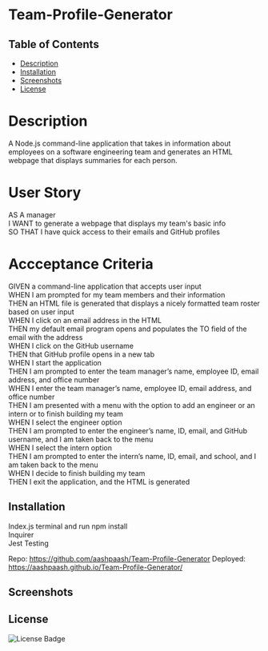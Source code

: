 # Team-Profile-Generator

## Table of Contents
- [Description](#Description)
- [Installation](#Installation)
- [Screenshots](#Screenshots)
- [License](#License)

# Description
A Node.js command-line application that takes in information about employees on a software engineering team and generates an HTML webpage that displays summaries for each person.

# User Story
AS A manager<br>
I WANT to generate a webpage that displays my team's basic info<br>
SO THAT I have quick access to their emails and GitHub profiles<br>

# Accceptance Criteria
GIVEN a command-line application that accepts user input<br>
WHEN I am prompted for my team members and their information<br>
THEN an HTML file is generated that displays a nicely formatted team roster based on user input<br>
WHEN I click on an email address in the HTML<br>
THEN my default email program opens and populates the TO field of the email with the address<br>
WHEN I click on the GitHub username<br>
THEN that GitHub profile opens in a new tab<br>
WHEN I start the application<br>
THEN I am prompted to enter the team manager’s name, employee ID, email address, and office number<br>
WHEN I enter the team manager’s name, employee ID, email address, and office number<br>
THEN I am presented with a menu with the option to add an engineer or an intern or to finish building my team<br>
WHEN I select the engineer option<br>
THEN I am prompted to enter the engineer’s name, ID, email, and GitHub username, and I am taken back to the menu<br>
WHEN I select the intern option<br>
THEN I am prompted to enter the intern’s name, ID, email, and school, and I am taken back to the menu<br>
WHEN I decide to finish building my team<br>
THEN I exit the application, and the HTML is generated<br>

## Installation
Index.js terminal and run npm install <br>
Inquirer<br>
Jest Testing<br>

Repo: https://github.com/aashpaash/Team-Profile-Generator
Deployed: https://aashpaash.github.io/Team-Profile-Generator/

## Screenshots



## License
![License Badge](https://img.shields.io/badge/License-MIT-blue)<br>